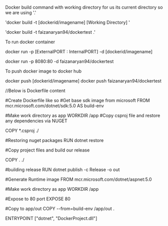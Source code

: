 
Docker build command with working
directory for us its current directory so 
we are using '.'

'docker build -t [dockerid/imagename] [Working Directory] '

'docker build -t faizanaryan94/dockertest .'

To run docker container 

docker run -p [ExternalPORT : InternalPORT] -d [dockerid/imagename]

docker run -p 8080:80 -d faizanaryan94/dockertest


To push docker image to docker hub

docker push [dockerid/imagename]
docker push faizanaryan94/dockertest







//Below is Dockerfile content

#Create Dockerfile like so
#Get base sdk image from microsoft
FROM mcr.microsoft.com/dotnet/sdk:5.0 AS build-env

#Make work directory as app
WORKDIR /app
#Copy csproj file and restore any dependencies via NUGET

COPY *.csproj ./

#Restoring nuget packages
RUN dotnet restore


#Copy project files and build our release

COPY . ./

#building release
RUN dotnet publish -c Release -o out

#Generate Runtime image
FROM mcr.microsoft.com/dotnet/aspnet:5.0

#Make work directory as app
WORKDIR /app

#Expose to 80 port
EXPOSE 80

#Copy to app/out
COPY --from=build-env /app/out .

ENTRYPOINT ["dotnet", "DockerProject.dll"]
